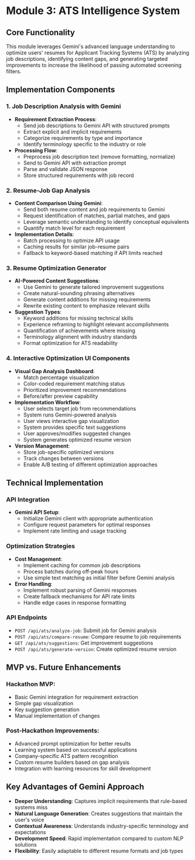 # Module 3: ATS Intelligence System

## Core Functionality

This module leverages Gemini's advanced language understanding to optimize users' resumes for Applicant Tracking Systems (ATS) by analyzing job descriptions, identifying content gaps, and generating targeted improvements to increase the likelihood of passing automated screening filters.

## Implementation Components

### 1. Job Description Analysis with Gemini

- **Requirement Extraction Process**:
  - Send job descriptions to Gemini API with structured prompts
  - Extract explicit and implicit requirements
  - Categorize requirements by type and importance
  - Identify terminology specific to the industry or role
- **Processing Flow**:
  - Preprocess job description text (remove formatting, normalize)
  - Send to Gemini API with extraction prompt
  - Parse and validate JSON response
  - Store structured requirements with job record

### 2. Resume-Job Gap Analysis

- **Content Comparison Using Gemini**:
  - Send both resume content and job requirements to Gemini
  - Request identification of matches, partial matches, and gaps
  - Leverage semantic understanding to identify conceptual equivalents
  - Quantify match level for each requirement
- **Implementation Details**:
  - Batch processing to optimize API usage
  - Caching results for similar job-resume pairs
  - Fallback to keyword-based matching if API limits reached

### 3. Resume Optimization Generator

- **AI-Powered Content Suggestions**:
  - Use Gemini to generate tailored improvement suggestions
  - Create natural-sounding phrasing alternatives
  - Generate content additions for missing requirements
  - Rewrite existing content to emphasize relevant skills
- **Suggestion Types**:
  - Keyword additions for missing technical skills
  - Experience reframing to highlight relevant accomplishments
  - Quantification of achievements where missing
  - Terminology alignment with industry standards
  - Format optimization for ATS readability

### 4. Interactive Optimization UI Components

- **Visual Gap Analysis Dashboard**:
  - Match percentage visualization
  - Color-coded requirement matching status
  - Prioritized improvement recommendations
  - Before/after preview capability
- **Implementation Workflow**:
  - User selects target job from recommendations
  - System runs Gemini-powered analysis
  - User views interactive gap visualization
  - System provides specific text suggestions
  - User approves/modifies suggested changes
  - System generates optimized resume version
- **Version Management**:
  - Store job-specific optimized versions
  - Track changes between versions
  - Enable A/B testing of different optimization approaches

## Technical Implementation

### API Integration

- **Gemini API Setup**:
  - Initialize Gemini client with appropriate authentication
  - Configure request parameters for optimal responses
  - Implement rate limiting and usage tracking

### Optimization Strategies

- **Cost Management**:
  - Implement caching for common job descriptions
  - Process batches during off-peak hours
  - Use simple text matching as initial filter before Gemini analysis
- **Error Handling**:
  - Implement robust parsing of Gemini responses
  - Create fallback mechanisms for API rate limits
  - Handle edge cases in response formatting

### API Endpoints

- `POST /api/ats/analyze-job`: Submit job for Gemini analysis
- `POST /api/ats/compare-resume`: Compare resume to job requirements
- `GET /api/ats/suggestions`: Get improvement suggestions
- `POST /api/ats/generate-version`: Create optimized resume version

## MVP vs. Future Enhancements

### Hackathon MVP:

- Basic Gemini integration for requirement extraction
- Simple gap visualization
- Key suggestion generation
- Manual implementation of changes

### Post-Hackathon Improvements:

- Advanced prompt optimization for better results
- Learning system based on successful applications
- Company-specific ATS pattern recognition
- Custom resume builders based on gap analysis
- Integration with learning resources for skill development

## Key Advantages of Gemini Approach

- **Deeper Understanding**: Captures implicit requirements that rule-based systems miss
- **Natural Language Generation**: Creates suggestions that maintain the user's voice
- **Contextual Awareness**: Understands industry-specific terminology and expectations
- **Development Speed**: Rapid implementation compared to custom NLP solutions
- **Flexibility**: Easily adaptable to different resume formats and job types
